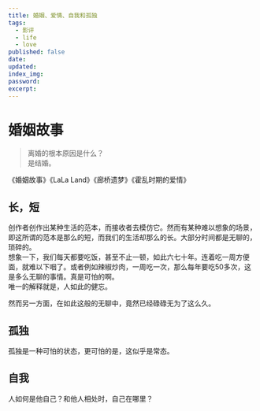 ```yaml
---
title: 婚姻、爱情、自我和孤独
tags:
  - 影评
  - life
  - love
published: false
date:
updated:
index_img:
password:
excerpt:
---
```


# 婚姻故事

> 离婚的根本原因是什么？  
> 是结婚。

《婚姻故事》《LaLa Land》《廊桥遗梦》《霍乱时期的爱情》

## 长，短

创作者创作出某种生活的范本，而接收者去模仿它。然而有某种难以想象的场景，即这所谓的范本是那么的短，而我们的生活却那么的长。大部分时间都是无聊的，琐碎的。  
想象一下，我们每天都要吃饭，甚至不止一顿，如此六七十年。连着吃一周方便面，就难以下咽了。或者例如辣椒炒肉，一周吃一次，那么每年要吃50多次，这是多么无聊的事情。真是可怕的啊。  
唯一的解释就是，人如此的健忘。

然而另一方面，在如此这般的无聊中，竟然已经碌碌无为了这么久。

## 孤独

孤独是一种可怕的状态，更可怕的是，这似乎是常态。

## 自我

人如何是他自己？和他人相处时，自己在哪里？
